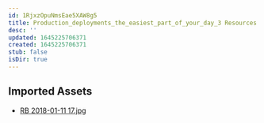 ```yaml
---
id: 1RjxzOpuNmsEae5XAW8g5
title: Production_deployments_the_easiest_part_of_your_day_3 Resources
desc: ''
updated: 1645225706371
created: 1645225706371
stub: false
isDir: true
---
```

## Imported Assets
- [RB 2018-01-11 17.jpg](/assets/rb-2018-01-11-17-Cvg4vqgkLZnF.jpg)

